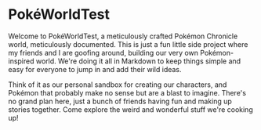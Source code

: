 # PokéWorldTest
Welcome to PokéWorldTest, a meticulously crafted Pokémon Chronicle world, meticulously documented. This is just a fun little side project where my friends and I are goofing around, building our very own Pokémon-inspired world. We're doing it all in Markdown to keep things simple and easy for everyone to jump in and add their wild ideas.

Think of it as our personal sandbox for creating our characters, and Pokémon that probably make no sense but are a blast to imagine. There's no grand plan here, just a bunch of friends having fun and making up stories together. Come explore the weird and wonderful stuff we're cooking up!
